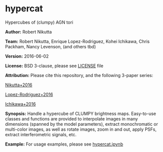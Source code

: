 hypercat
========
Hypercubes of (clumpy) AGN tori

**Author:** Robert Nikutta

**Team:** Robert Nikutta, Enrique Lopez-Rodriguez, Kohei Ichikawa, Chris Packham, Nancy Levenson, (and others tbd)

**Version:** 2016-06-02

**License:** BSD 3-clause, please see [LICENSE](./LICENSE) file

**Attribution:** Please cite this repository, and the following 3-paper series:

[Nikutta+2016](link)

[Lopez-Rodriguez+2016](link)

[Ichikawa+2016](link)

**Synopsis:** Handle a hypercube of CLUMPY brightness
maps. Easy-to-use classes and functions are provided to interpolate
images in many dimensions (spanned by the model parameters), extract
monochromatic or multi-color images, as well as rotate images, zoom in
and out, apply PSFs, extract interferometric signals, etc.

**Example:**
For usage examples, please see [hypercat.ipynb](./hypercat.ipynb)

